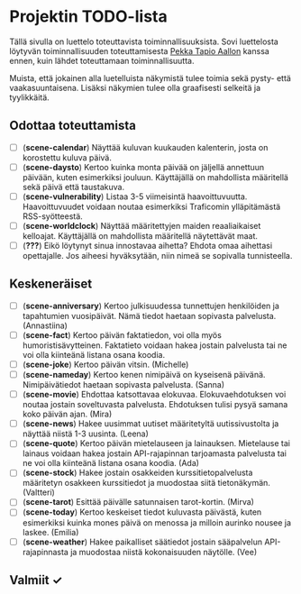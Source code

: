 # Projektin TODO-lista

Tällä sivulla on luettelo toteuttavista toiminnallisuuksista. Sovi luettelosta löytyvän toiminnallisuuden toteuttamisesta [Pekka Tapio Aallon](https://github.com/pekkatapio) kanssa ennen, kuin lähdet toteuttamaan toiminnallisuutta.

Muista, että jokainen alla luetelluista näkymistä tulee toimia sekä pysty- että vaakasuuntaisena. Lisäksi näkymien tulee olla graafisesti selkeitä ja tyylikkäitä.

## Odottaa toteuttamista

- [ ] (**scene-calendar**) Näyttää kuluvan kuukauden kalenterin, josta on korostettu kuluva päivä.
- [ ] (**scene-daysto**) Kertoo kuinka monta päivää on jäljellä annettuun päivään, kuten esimerkiksi jouluun. Käyttäjällä on mahdollista määritellä sekä päivä että taustakuva.
- [ ] (**scene-vulnerability**) Listaa 3-5 viimeisintä haavoittuvuutta. Haavoittuvuudet voidaan noutaa esimerkiksi Traficomin ylläpitämästä RSS-syötteestä.
- [ ] (**scene-worldclock**) Näyttää määritettyjen maiden reaaliaikaiset kelloajat. Käyttäjällä on mahdollista määritellä näytettävät maat.
- [ ] (**???**) Eikö löytynyt sinua innostavaa aihetta? Ehdota omaa aihettasi opettajalle. Jos aiheesi hyväksytään, niin nimeä se sopivalla tunnisteella.    

## Keskeneräiset

- [ ] (**scene-anniversary**) Kertoo julkisuudessa tunnettujen henkilöiden ja tapahtumien vuosipäivät. Nämä tiedot haetaan sopivasta palvelusta. (Annastiina)
- [ ] (**scene-fact**) Kertoo päivän faktatiedon, voi olla myös humoristisävytteinen. Faktatieto voidaan hakea jostain palvelusta tai ne voi olla kiinteänä listana osana koodia.
- [ ] (**scene-joke**) Kertoo päivän vitsin. (Michelle)
- [ ] (**scene-nameday**) Kertoo kenen nimipäivä on kyseisenä päivänä. Nimipäivätiedot haetaan sopivasta palvelusta. (Sanna)
- [ ] (**scene-movie**) Ehdottaa katsottavaa elokuvaa. Elokuvaehdotuksen voi noutaa jostain soveltuvasta palvelusta. Ehdotuksen tulisi pysyä samana koko päivän ajan. (Mira)
- [ ] (**scene-news**) Hakee uusimmat uutiset määritetyltä uutissivustolta ja näyttää niistä 1-3 uusinta. (Leena)
- [ ] (**scene-quote**) Kertoo päivän  mietelauseen ja lainauksen. Mietelause tai lainaus voidaan hakea jostain API-rajapinnan tarjoamasta palvelusta tai ne voi olla kiinteänä listana osana koodia. (Ada)
- [ ] (**scene-stock**) Hakee jostain osakkeiden kurssitietopalvelusta määritetyn osakkeen kurssitiedot ja muodostaa siitä tietonäkymän. (Valtteri)
- [ ] (**scene-tarot**) Esittää päivälle satunnaisen tarot-kortin. (Mirva)
- [ ] (**scene-today**) Kertoo keskeiset tiedot kuluvasta päivästä, kuten esimerkiksi kuinka mones päivä on menossa ja milloin aurinko nousee ja laskee. (Emilia)
- [ ] (**scene-weather**) Hakee paikalliset säätiedot jostain sääpalvelun API-rajapinnasta ja muodostaa niistä kokonaisuuden näytölle. (Vee)
       
## Valmiit ✓

